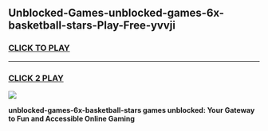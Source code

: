 
## Unblocked-Games-unblocked-games-6x-basketball-stars-Play-Free-yvvji
<h3>
<a href="https://premium76.site?title=unblocked-games-6x-basketball-stars&ref=09A">CLICK TO PLAY</a></h3>
<hr>

<h3>
<a href="https://premium76.site?title=unblocked-games-6x-basketball-stars&ref=09A">CLICK 2 PLAY</a>
  
</h3>

<a href="https://premium76.site?title=unblocked-games-6x-basketball-stars&ref=09A"><img src="https://clearcache.store/games.png"></a>


**unblocked-games-6x-basketball-stars games unblocked: Your Gateway to Fun and Accessible Online Gaming**
